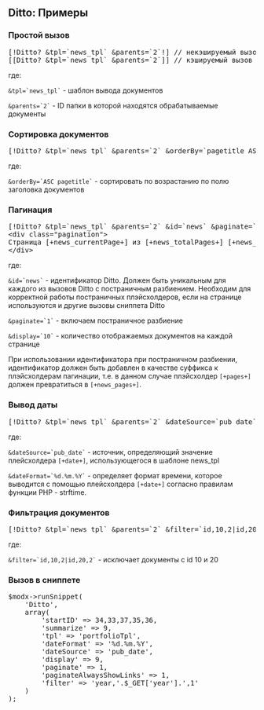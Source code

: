 
<meta http-equiv="Content-Type" content="text/html; charset=utf-8">
<h2>Ditto: Примеры</h2>

<h3 class="sub-header text-bold">Простой вызов</h3>
<pre class="brush: html;">[!Ditto? &tpl=`news_tpl` &parents=`2`!] // некэшируемый вызов
[[Ditto? &tpl=`news_tpl` &parents=`2`]] // кэшируемый вызов</pre>
<p>где:</p>
<p><code>&tpl=`news_tpl`</code> - шаблон вывода документов</p>
<p><code>&parents=`2`</code> - ID папки в которой находятся обрабатываемые документы</p>

<h3 class="sub-header text-bold">Сортировка документов</h3>
<pre class="brush: html;">[!Ditto? &tpl=`news_tpl` &parents=`2` &orderBy=`pagetitle ASC`!]</pre>
<p>где:</p>
<p><code>&orderBy=`ASC pagetitle`</code> - сортировать по возрастанию по полю заголовка документов</p>

<h3 class="sub-header text-bold">Пагинация</h3>
<pre class="brush: html;">[!Ditto? &tpl=`news_tpl` &parents=`2` &id=`news` &paginate=`1` &display=`10`!]
&lt;div class="pagination"&gt;
Страница [+news_currentPage+] из [+news_totalPages+] [+news_previous+][+news_pages+][+news_next+]
&lt;/div&gt; </pre>
<p>где:</p>
<p><code>&id=`news`</code> - идентификатор Ditto. Должен быть уникальным для каждого из вызовов Ditto с постраничным разбиением. Необходим для корректной работы постраничных плэйсхолдеров, если на странице используются и другие вызовы сниппета Ditto</p>
<p><code>&paginate=`1`</code> - включаем постраничное разбиение</p>
<p><code>&display=`10`</code> - количество отображаемых документов на каждой странице</p>
<p>При использовании идентификатора при постраничном разбиении, идентификатор должен быть добавлен в качестве суффикса к плэйсхолдерам пагинации, т.е. в данном случае плэйсхолдер <code>[+pages+]</code> должен превратиться в <code>[+news_pages+]</code>.</p>

<h3 class="sub-header text-bold">Вывод даты</h3>
<pre class="brush: html;">[!Ditto? &tpl=`news_tpl` &parents=`2` &dateSource=`pub_date` &dateFormat=`%d.%m.%Y`!]</pre>
<p>где:</p>
<p><code>&dateSource=`pub_date`</code> - источник, определяющий значение плейсхолдера <code>[+date+]</code>, использующегося в шаблоне news_tpl</p>
<p><code>&dateFormat=`%d.%m.%Y`</code> - определяет формат времени, которое выводится с помощью плейсхолдера <code>[+date+]</code> согласно правилам функции PHP - strftime.</p>

<h3 class="sub-header text-bold">Фильтрация документов</h3>
<pre class="brush: html;">[!Ditto? &tpl=`news_tpl` &parents=`2` &filter=`id,10,2|id,20,2`!]</pre>
<p>где:</p>
<p><code>&filter=`id,10,2|id,20,2`</code> - исключает документы с id 10 и 20</p>

<h3 class="sub-head">Вызов в сниппете</h3>
<pre class="brush: php;">
$modx->runSnippet(
	'Ditto', 
	array(
		'startID' => 34,33,37,35,36,
		'summarize' => 9,
		'tpl' => 'portfolioTpl',
		'dateFormat' => '%d.%m.%Y',
		'dateSource' => 'pub_date',
		'display' => 9,
		'paginate' => 1,
		'paginateAlwaysShowLinks' => 1,
		'filter' => 'year,'.$_GET['year'].',1'
	)
);
</pre>